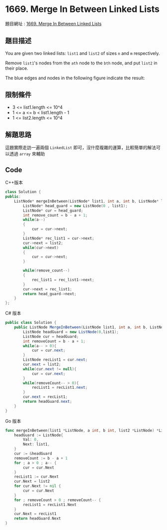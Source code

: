 # 1669. Merge In Between Linked Lists

題目網址 : [1669. Merge In Between Linked Lists](https://leetcode.com/problems/merge-in-between-linked-lists)

## 題目描述

You are given two linked lists: `list1` and `list2` of sizes `n` and `m` respectively.

Remove `list1`'s nodes from the `ath` node to the `bth` node, and put `list2` in their place.

The blue edges and nodes in the following figure indicate the result:

## 限制條件

- 3 <= list1.length <= 10^4
- 1 <= a <= b < list1.length - 1
- 1 <= list2.length <= 10^4

## 解題思路

這題實際走訪一遍兩個 `LinkedList` 即可，沒什麼複雜的運算，比較簡單的解法可以透過 `array` 來輔助

## Code

C++版本

```C++
class Solution {
public:
    ListNode* mergeInBetween(ListNode* list1, int a, int b, ListNode* list2) {
        ListNode* head_guard = new ListNode(0 , list1);
        ListNode* cur = head_guard;
        int remove_count = b - a + 1;
        while(a--)
        {
            cur = cur->next;
        }
        ListNode* rec_list1 = cur->next;
        cur->next = list2;
        while(cur->next)
        {
            cur = cur->next;
        }

        while(remove_count--)
        {
            rec_list1 = rec_list1->next;
        }
        cur->next = rec_list1;
        return head_guard->next;
    }
};
```

C# 版本

```C#
public class Solution {
    public ListNode MergeInBetween(ListNode list1, int a, int b, ListNode list2) {
        ListNode headGuard = new ListNode(0,list1);
        ListNode cur = headGuard;
        int removeCount = b - a + 1;
        while(a-- > 0){
            cur = cur.next;
        }
        ListNode recList1 = cur.next;
        cur.next = list2;
        while(cur.next != null){
            cur = cur.next;
        }
        while(removeCount-- > 0){
            recList1 = recList1.next;
        }
        cur.next = recList1;
        return headGuard.next;
    }
}
```

Go 版本

```go
func mergeInBetween(list1 *ListNode, a int, b int, list2 *ListNode) *ListNode {
    headGuard := ListNode{
        Val: 0,
        Next: list1,
    }
    cur := &headGuard
    removeCount := b - a + 1
    for ; a > 0 ; a-- {
        cur = cur.Next
    }
    recList1 := cur.Next
    cur.Next = list2
    for cur.Next != nil {
        cur = cur.Next
    }
    for ; removeCount > 0 ; removeCount-- {
        recList1 = recList1.Next
    }
    cur.Next = recList1
    return headGuard.Next
}
```
